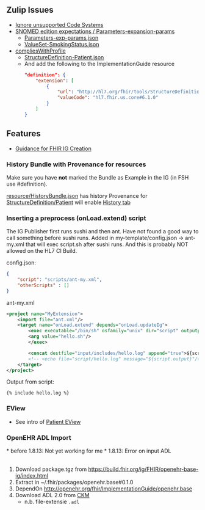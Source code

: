 
## Zulip Issues

* [Ignore unsupported Code Systems](https://chat.fhir.org/#narrow/stream/179252-IG-creation/topic/Unsupported.20code.20systems.20ignore)
* [SNOMED edition expectations / Parameters-expansion-params](https://chat.fhir.org/#narrow/channel/179252-IG-creation/topic/SNOMED.20edition.20expectations)
    * [Parameters-exp-params.json](Parameters-exp-params.html)
    * [ValueSet-SmokingStatus.json](ValueSet-SmokingStatus.html)
* [compliesWithProfile](https://chat.fhir.org/#narrow/channel/179252-IG-creation/topic/compliesWithProfile.20issue)
    * [StructureDefinition-Patient.json](StructureDefinition-Patient.html)
    * And add the following to the ImplementationGuide resource
        ```json
        "definition": {
            "extension": [
                {
                    "url": "http://hl7.org/fhir/tools/StructureDefinition/ig-link-dependency",
                    "valueCode": "hl7.fhir.us.core#6.1.0"
                }
            ]
        }
        ```

## Features

* [Guidance for FHIR IG Creation](https://build.fhir.org/ig/FHIR/ig-guidance/)

### History Bundle with Provenance for resources

Make sure you have **not** marked the Bundle as Example in the IG (in FSH use #definition).

[resource/HistoryBundle.json](Bundle-hx.json.html) has history Provenance for [StructureDefinition/Patient](StructureDefinition-Patient.html)
will enable [History tab](StructureDefinition-Patient.profile.history.html)

### Inserting a preprocess (onLoad.extend) script

The IG Publisher first runs sushi and then ant.
Have not found a good way to call something before sushi runs.
Added in my-template/config.json -> ant-my.xml that will exec script.sh after sushi runs.
And this is probably NOT allowed on the HL7 CI Build.

config.json:
```json
{
	"script": "scripts/ant-my.xml",
	"otherScripts" : []
}
```

ant-my.xml
```xml
<project name="MyExtension">
    <import file="ant.xml"/>
    <target name="onLoad.extend" depends="onLoad.updateIg">
        <exec executable="/bin/sh" osfamily="unix" dir="script" outputproperty="script.output">
        <arg value="hello.sh"/>
        </exec>

        <concat destfile="input/includes/hello.log" append="true">${script.output}</concat>
        <!-- <echo file="script/hello.log" message="${script.output}"/> -->
    </target>
</project>
```

Output from script:
```
{% include hello.log %}
```

### EView

* See intro of [Patient EView](StructureDefinition-Patient.html)

### OpenEHR ADL Import
 
<div class="dragon" markdown="1">
* before 1.8.13: Not yet working for me
* 1.8.13: Error on input ADL
</div>
<br/>

1. Download package.tgz from https://build.fhir.org/ig/FHIR/openehr-base-ig/index.html
2. Extract in ~/.fhir/packages/openehr.base#0.1.0
3. DependOn http://openehr.org/fhir/ImplementationGuide/openehr.base
4. Download ADL 2.0 from [CKM](https://ckm.openehr.org/)
    * n.b. file-extensie `.adl`